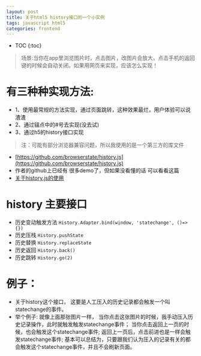 ```yaml
---
layout: post
title: 关于html5 history接口的一个小实例
tags: javascript html5
categories: frontend
---
```


* TOC
{:toc}


> 场景:当你在app里浏览图片时，点击图片，改图片会放大，点击手机的返回键的时候会自动关闭。如果用网页来实现，应该怎么实现！

# 有三种种实现方法:
- 1、使用最常规的方法实现，通过页面跳转，这种效果最烂，用户体验可以说渣渣
- 2、通过锚点中的#号去实现(没去试)
- 3、通过h5的history接口实现

> 注：可能有部分浏览器兼容问题，所以我使用的是一个第三方的库文件
- [https://github.com/browserstate/history.js](https://github.com/browserstate/history.js)
- 作者的github上已经有 很多demo了，但如果没看懂的话 可以看看这篇
- [关于history.js的使用](http://www.cnblogs.com/songbyjson/p/4886615.html)


# history 主要接口

- 历史变动触发方法 ```History.Adapter.bind(window, 'statechange', ()=> {})```
- 历史压栈 ```History.pushState```
- 历史替换 ```History.replaceState```
- 历史返回 ```History.back()```
- 历史跳转 ```History.go(2)```

# 例子：
- 关于history这个接口， 这要是人工压入的历史记录都会触发一个叫statechange的事件。 
- 举个例子:
  就像上面那张图片一样， 当你点击这张图片的时候，我手动压入历史记录操作，此时就触发触发statechange事件；
  当你点击返回上一页的时候，也会触发这个statechange事件;
  返回上一页后，点击前进也是一样会触发statechange事件;
  基本可以总结为，只要跟我们认为压入的记录有关的都会触发这个statechange事件，并且不会刷新页面。
